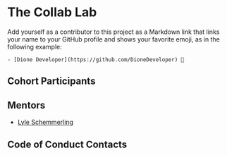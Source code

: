 # The Collab Lab

Add yourself as a contributor to this project as a Markdown link that links your name to your GitHub profile and shows your favorite emoji, as in the following example:

    - [Dione Developer](https://github.com/DioneDeveloper) 💅

## Cohort Participants

## Mentors

- [Lyle Schemmerling](https://github.com/lyleschemmerling)

## Code of Conduct Contacts
